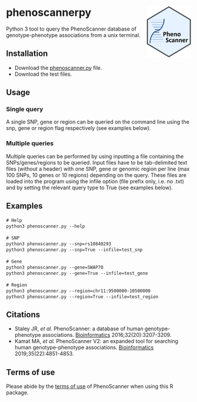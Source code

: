 # phenoscannerpy <img src="logo.png" align="right" height="139"/>
Python 3 tool to query the PhenoScanner database of genotype-phenotype associations from a unix terminal.  

## Installation
* Download the [phenoscanner.py](https://raw.githubusercontent.com/phenoscanner/phenoscannerpy/master/phenoscanner.py) file.  
* Download the test files.  

## Usage

### Single query  
A single SNP, gene or region can be queried on the command line using the snp, gene or region flag respectively (see examples below).  

### Multiple queries  
Multiple queries can be performed by using inputting a file containing the SNPs/genes/regions to be queried. Input files have to be tab-delimited text files (without a header) with one SNP, gene or genomic region per line (max 100 SNPs, 10 genes or 10 regions) depending on the query. These files are loaded into the program using the infile option (file prefix only, i.e. no .txt) and by setting the relevant query type to True (see examples below).  

## Examples
```
# Help  
python3 phenoscanner.py --help

# SNP  
python3 phenoscanner.py --snp=rs10840293
python3 phenoscanner.py --snp=True --infile=test_snp

# Gene  
python3 phenoscanner.py --gene=SWAP70
python3 phenoscanner.py --gene=True --infile=test_gene

# Region
python3 phenoscanner.py --region=chr11:9500000-10500000 
python3 phenoscanner.py --region=True --infile=test_region
```

## Citations
* Staley JR, *et al.* PhenoScanner: a database of human genotype-phenotype associations. [Bioinformatics](https://pubmed.ncbi.nlm.nih.gov/27318201/) 2016;32(20):3207-3209.  
* Kamat MA, *et al.* PhenoScanner V2: an expanded tool for searching human genotype-phenotype associations. [Bioinformatics](https://pubmed.ncbi.nlm.nih.gov/31233103/) 2019;35(22):4851-4853.  

## Terms of use
Please abide by the [terms of use](http://www.phenoscanner.medschl.cam.ac.uk/about/#terms) of PhenoScanner when using this R package.  

